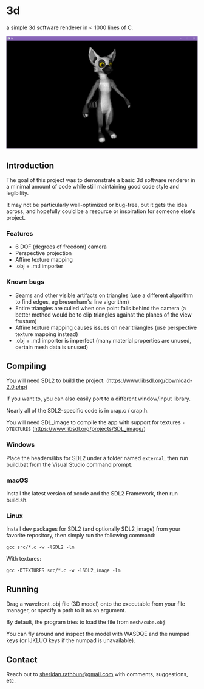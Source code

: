 # 3d
a simple 3d software renderer in < 1000 lines of C.

![picture of a 3d object](https://raw.githubusercontent.com/SheridanR/3d/master/screenshot.png)

## Introduction
The goal of this project was to demonstrate a basic 3d software renderer in a minimal amount of code while still maintaining good code style and legibility.

It may not be particularly well-optimized or bug-free, but it gets the idea across, and hopefully could be a resource or inspiration for someone else's project.

### Features
- 6 DOF (degrees of freedom) camera
- Perspective projection
- Affine texture mapping
- .obj + .mtl importer

### Known bugs
- Seams and other visible artifacts on triangles (use a different algorithm to find edges, eg bresenham's line algorithm)
- Entire triangles are culled when one point falls behind the camera (a better method would be to clip triangles against the planes of the view frustum)
- Affine texture mapping causes issues on near triangles (use perspective texture mapping instead)
- .obj + .mtl importer is imperfect (many material properties are unused, certain mesh data is unused)

## Compiling
You will need SDL2 to build the project. (https://www.libsdl.org/download-2.0.php)

If you want to, you can also easily port to a different window/input library.

Nearly all of the SDL2-specific code is in crap.c / crap.h.

You will need SDL_image to compile the app with support for textures `-DTEXTURES` (https://www.libsdl.org/projects/SDL_image/)

### Windows
Place the headers/libs for SDL2 under a folder named `external`, then run build.bat from the Visual Studio command prompt.

### macOS
Install the latest version of xcode and the SDL2 Framework, then run build.sh.

### Linux
Install dev packages for SDL2 (and optionally SDL2_image) from your favorite repository, then simply run the following command:
```
gcc src/*.c -w -lSDL2 -lm
```
With textures:
```
gcc -DTEXTURES src/*.c -w -lSDL2_image -lm
```

## Running
Drag a wavefront .obj file (3D model) onto the executable from your file manager, or specify a path to it as an argument.

By default, the program tries to load the file from `mesh/cube.obj`

You can fly around and inspect the model with WASDQE and the numpad keys (or IJKLUO keys if the numpad is unavailable).

## Contact
Reach out to sheridan.rathbun@gmail.com with comments, suggestions, etc.

